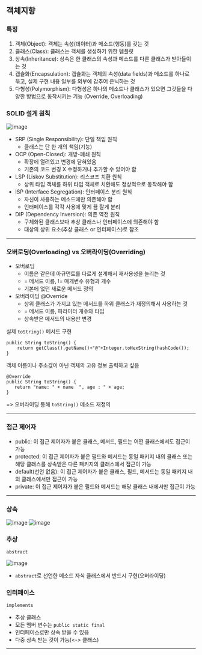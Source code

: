 ## 객체지향
### 특징
1. 객체(Object): 객체는 속성(데이터)과 메소드(행동)를 갖는 것
2. 클래스(Class): 클래스는 객체를 생성하기 위한 템플릿
3. 상속(Inheritance): 상속은 한 클래스의 속성과 메소드를 다른 클래스가 받아들이는 것
4. 캡슐화(Encapsulation): 캡슐화는 객체의 속성(data fields)과 메소드를 하나로 묶고, 실제 구현 내용 일부를 외부에 감추어 은닉하는 것
5. 다형성(Polymorphism): 다형성은 하나의 메소드나 클래스가 있으면 그것들을 다양한 방법으로 동작시키는 기능 (Override, Overloading)

### SOLID 설계 원칙
![image](https://github.com/user-attachments/assets/b474e3e7-a134-469c-906d-84fa86c30953)

* SRP (Single Responsibility): 단일 책임 원칙
  * 클래스는 단 한 개의 책임(기능)
* OCP (Open-Closed): 개방-폐쇄 원칙
  * 확장에 열려있고 변경에 닫혀있음
  * 기존의 코드 변경 X 수정하거나 추가할 수 있어야 함
* LSP (Liskov Substitution): 리스코프 치환 원칙
  * 상위 타입 객체를 하위 타입 객체로 치환해도 정상적으로 동작해야 함
* ISP (Interface Segregation): 인터페이스 분리 원칙
  * 자신이 사용하는 메소드에만 의존해야 함
  * 인터페이스를 각각 사용에 맞게 끔 잘게 분리
* DIP (Dependency Inversion): 의존 역전 원칙
  * 구체화된 클래스보다 추상 클래스나 인터페이스에 의존해야 함
  * 대상의 상위 요소(추상 클래스 or 인터페이스)로 참조
---
### 오버로딩(Overloading) vs 오버라이딩(Overriding)

- 오버로딩
    * 이름은 같은데 아규먼트를 다르게 설계해서 재사용성을 늘리는 것
    * = 메서드 이름, != 매개변수 유형과 개수
    * 기본에 없던 새로운 메서드 정의
- 오버라이딩 @Override
    * 상위 클래스가 가지고 있는 메서드를 하위 클래스가 재정의해서 사용하는 것
    * = 메서드 이름, 파라미터 개수와 타입
    * 상속받은 메서드의 내용만 변경

실제 ``toString()`` 메서드 구현
```agsl
public String toString() {
    return getClass().getName()+"@"+Integer.toHexString(hashCode());
}
```
객체 이름이나 주소값이 아닌 객체의 고유 정보 출력하고 싶음
```agsl
@Override
public String toString() {
   return "name: " + name  ", age : " + age;
}
```
=> 오버라이딩 통해 ``toString()`` 메소드 재정의

---

### 접근 제어자
- public: 이 접근 제어자가 붙은 클래스, 메서드, 필드는 어떤 클래스에서도 접근이 가능
- protected: 이 접근 제어자가 붙은 필드와 메서드는 동일 패키지 내의 클래스 또는 해당 클래스를 상속받은 다른 패키지의 클래스에서 접근이 가능
- default(선언 없음): 이 접근 제어자가 붙은 클래스, 필드, 메서드는 동일 패키지 내의 클래스에서만 접근이 가능
- private: 이 접근 제어자가 붙은 필드와 메서드는 해당 클래스 내에서만 접근이 가능

---
### 상속
![image](https://github.com/user-attachments/assets/42b8ad78-88f2-45e6-9f48-df1acb3b9aa8)
![image](https://github.com/user-attachments/assets/44205b93-157b-4868-adc9-88699d2ca9c6)


### 추상
``abstract``

![image](https://github.com/user-attachments/assets/616aac89-5010-4438-972d-b6b98fbf56ec)

- ``abstract``로 선언한 메소드 자식 클래스에서 반드시 구현(오버라이딩)

### 인터페이스
``implements``
- 추상 클래스
- 모든 멤버 변수는 ``public static final``
- 인터페이스로만 상속 받을 수 있음
- 다중 상속 받는 것이 가능(<-> 클래스)

--- 

